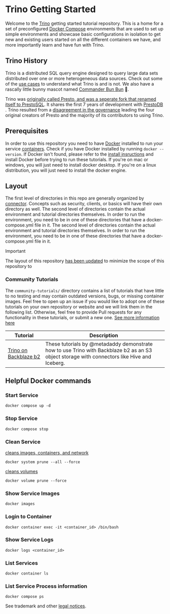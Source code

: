 # Trino Getting Started

Welcome to the [Trino](https://trino.io/) getting started tutorial repository. 
This is a home for a set of preconfigured [Docker Compose](https://docs.docker.com/compose/) 
environments that are used to set up simple environments and showcase basic 
configurations in isolation to get new and existing users started on all the 
different containers we have, and more importantly learn and have fun with 
Trino.

## Trino History

Trino is a distributed SQL query engine designed to query large data sets
distributed over one or more heterogeneous data sources. Check out some of
the [use cases](https://trino.io/docs/current/overview/use-cases.html) to
understand what Trino is and is not.  We also have a rascally little bunny
mascot named 
[Commander Bun Bun](https://twitter.com/trinodb/status/1357416368543588356) 🐇.

Trino was [originally called Presto, and was a seperate fork that renamed
itself to PrestoSQL](https://en.wikipedia.org/wiki/Trino_(SQL_query_engine)#History). 
It shares the first 7 years of development with [PrestoDB
](https://en.wikipedia.org/wiki/Presto_(SQL_query_engine)). Trino resulted from
a [disagreement in the governance](https://trino.io/blog/2022/08/02/leaving-facebook-meta-best-for-trino)
leading the four original creators of Presto and the majority of its contributors
to using Trino.
 
## Prerequisites

In order to use this repository you need to have [Docker](https://www.docker.com/why-docker) installed to run your service [containers](https://www.docker.com/why-docker). Check if you have Docker installed by running `docker --version`. If Docker isn't found, please refer to the [install insructions](https://docs.docker.com/engine/install/) and install Docker before trying to run these tutorials. If you're on mac or windows, you will just need to install docker desktop. If you're on a linux distribution, you will just need to install the docker engine.

## Layout

The first level of directories in this repo are generally organized by [connector](https://trino.io/docs/current/connector.html). Concepts such as security, clients, or basics will have their own directory as well. The second level of directories contain the actual environment and tutorial directories themselves. In order to run the environment, you need to be in one of these directories that have a docker-compose.yml file in it. The second level of directories contain the actual environment and tutorial directories themselves. In order to run the environment, you need to be in one of these directories that have a docker-compose.yml file in it.


> [!IMPORTANT]  
> The layout of this repository [has been updated](https://github.com/bitsondatadev/trino-getting-started/issues/53) to minimize the scope of this repository to 

### Community Tutorials

The `community-tutorials/` directory contains a list of tutorials that have little to no testing and may contain outdated versions, bugs, or missing container images. Feel free to open up an issue if you would like to adopt one of these tutorials on your own repository or website and we will link them in the following list. Otherwise, feel free to provide Pull requests for any functionality in these tutorials, or submit a new one. [See more information here](https://github.com/bitsondatadev/trino-getting-started/issues/53)

| Tutorial | Description |
| --- | --- |
| [Trino on Backblaze b2](https://github.com/backblaze-b2-samples/trino-getting-started-b2) | These tutorials by @metadaddy demonstrate how to use Trino with Backblaze b2 as an S3 object storage with connectors like Hive and Iceberg. |

## Helpful Docker commands

### Start Service

`docker compose up -d`

### Stop Service

`docker compose stop`

### Clean Service

[cleans images, containers, and network](shttps://docs.docker.com/config/pruning/)

`docker system prune --all --force`

[cleans volumes](shttps://docs.docker.com/config/pruning/)

`docker volume prune --force`

### Show Service Images 

`docker images`

### Login to Container

`docker container exec -it <container_id> /bin/bash`

### Show Service Logs

`docker logs <container_id>`

### List Services

`docker container ls`

### List Service Process information

`docker compose ps`

See trademark and other [legal notices](https://trino.io/legal.html).
